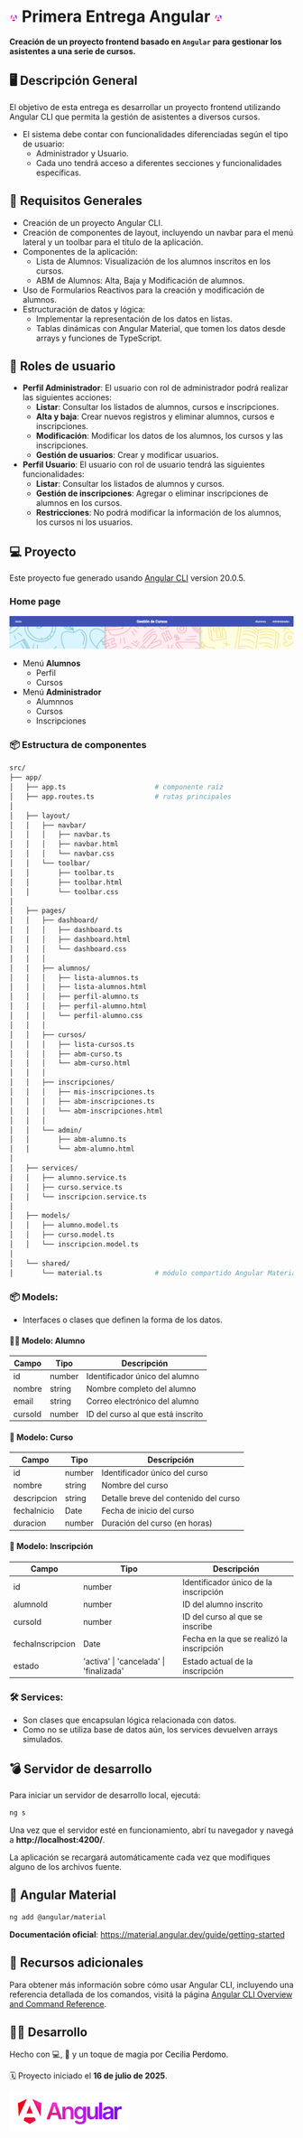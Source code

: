 # <img src="Angular.png" style="width: 3%"> Primera Entrega Angular <img src="Angular.png" style="width: 3%">
**Creación de un proyecto frontend basado en `Angular` para gestionar los asistentes a una serie de cursos.**

## 🖥️ Descripción General
El objetivo de esta entrega es desarrollar un proyecto frontend utilizando Angular CLI que permita la gestión de asistentes a diversos cursos. 

- El sistema debe contar con funcionalidades diferenciadas según el tipo de usuario: 
    - Administrador y Usuario. 
    - Cada uno tendrá acceso a diferentes secciones y funcionalidades específicas.

## 🔌​ Requisitos Generales
- Creación de un proyecto Angular CLI.
- Creación de componentes de layout, incluyendo un navbar para el menú lateral y un toolbar para el título de la aplicación.
- Componentes de la aplicación:
    - Lista de Alumnos: Visualización de los alumnos inscritos en los cursos.
    - ABM de Alumnos: Alta, Baja y Modificación de alumnos.
- Uso de Formularios Reactivos para la creación y modificación de alumnos.
- Estructuración de datos y lógica:
    - Implementar la representación de los datos en listas.
    - Tablas dinámicas con Angular Material, que tomen los datos desde arrays y funciones de TypeScript.

## ​👥​ Roles de usuario
- **Perfil Administrador**: El usuario con rol de administrador podrá realizar las siguientes acciones:
    - **Listar**: Consultar los listados de alumnos, cursos e inscripciones.
    - **Alta y baja**: Crear nuevos registros y eliminar alumnos, cursos e inscripciones.
    - **Modificación**: Modificar los datos de los alumnos, los cursos y las inscripciones.
    - **Gestión de usuarios**: Crear y modificar usuarios.
- **Perfil Usuario**: El usuario con rol de usuario tendrá las siguientes funcionalidades:
    - **Listar**: Consultar los listados de alumnos y cursos.
    - **Gestión de inscripciones**: Agregar o eliminar inscripciones de alumnos en los cursos.
    - **Restricciones**: No podrá modificar la información de los alumnos, los cursos ni los usuarios.

## ​💻​ Proyecto
Este proyecto fue generado usando [Angular CLI](https://github.com/angular/angular-cli) version 20.0.5.

### Home page
![Home page](image-2.png)


- Menú **Alumnos**
    - Perfil
    - Cursos
- Menú **Administrador**
    - Alumnnos
    - Cursos
    - Inscripciones


### 📦 Estructura de componentes
```bash
src/
├── app/
│   ├── app.ts                      # componente raíz
│   ├── app.routes.ts               # rutas principales
│
│   ├── layout/
│   │   ├── navbar/
│   │   │   ├── navbar.ts
│   │   │   ├── navbar.html
│   │   │   └── navbar.css
│   │   └── toolbar/
│   │       ├── toolbar.ts
│   │       ├── toolbar.html
│   │       └── toolbar.css
│
│   ├── pages/
│   │   ├── dashboard/
│   │   │   ├── dashboard.ts
│   │   │   ├── dashboard.html
│   │   │   └── dashboard.css
│   │   │
│   │   ├── alumnos/
│   │   │   ├── lista-alumnos.ts
│   │   │   ├── lista-alumnos.html
│   │   │   ├── perfil-alumno.ts
│   │   │   ├── perfil-alumno.html
│   │   │   └── perfil-alumno.css
│   │   │
│   │   ├── cursos/
│   │   │   ├── lista-cursos.ts
│   │   │   ├── abm-curso.ts
│   │   │   └── abm-curso.html
│   │   │
│   │   ├── inscripciones/
│   │   │   ├── mis-inscripciones.ts
│   │   │   ├── abm-inscripciones.ts
│   │   │   └── abm-inscripciones.html
│   │   │
│   │   └── admin/
│   │       ├── abm-alumno.ts
│   │       └── abm-alumno.html
│
│   ├── services/
│   │   ├── alumno.service.ts
│   │   ├── curso.service.ts
│   │   └── inscripcion.service.ts
│
│   ├── models/
│   │   ├── alumno.model.ts
│   │   ├── curso.model.ts
│   │   └── inscripcion.model.ts
│
│   └── shared/
│       └── material.ts             # módulo compartido Angular Material

```

### 📦 Models:
- Interfaces o clases que definen la forma de los datos.

#### 🧑‍🎓 Modelo: Alumno

| Campo   | Tipo     | Descripción                        |
|---------|----------|------------------------------------|
| id      | number   | Identificador único del alumno     |
| nombre  | string   | Nombre completo del alumno         |
| email   | string   | Correo electrónico del alumno      |
| cursoId | number   | ID del curso al que está inscrito  |


#### 📘 Modelo: Curso

| Campo        | Tipo   | Descripción                                 |
|--------------|--------|---------------------------------------------|
| id           | number | Identificador único del curso               |
| nombre       | string | Nombre del curso                            |
| descripcion  | string | Detalle breve del contenido del curso       |
| fechaInicio  | Date   | Fecha de inicio del curso                   |
| duracion     | number | Duración del curso (en horas)        |


#### 📝 Modelo: Inscripción

| Campo             | Tipo                       | Descripción                                         |
|-------------------|----------------------------|-----------------------------------------------------|
| id                | number                     | Identificador único de la inscripción               |
| alumnoId          | number                     | ID del alumno inscrito                              |
| cursoId           | number                     | ID del curso al que se inscribe                     |
| fechaInscripcion  | Date                       | Fecha en la que se realizó la inscripción           |
| estado            | 'activa' \| 'cancelada' \| 'finalizada' | Estado actual de la inscripción       |


### 🛠 Services:
- Son clases que encapsulan lógica relacionada con datos.
- Como no se utiliza base de datos aún, los services devuelven arrays simulados.

## ​​💣​ Servidor de desarrollo
Para iniciar un servidor de desarrollo local, ejecutá:

```bash
ng s
```

<p>Una vez que el servidor esté en funcionamiento, abrí tu navegador y navegá a <strong>http://localhost:4200/</strong>.</p>
La aplicación se recargará automáticamente cada vez que modifiques alguno de los archivos fuente.


## 🎨 Angular Material
```bash
ng add @angular/material
```
**Documentación oficial**: https://material.angular.dev/guide/getting-started

## ​​📑​ Recursos adicionales
Para obtener más información sobre cómo usar Angular CLI, incluyendo una referencia detallada de los comandos, visitá la página [Angular CLI Overview and Command Reference](https://angular.dev/tools/cli).

## 👩‍💻 Desarrollo
<p>Hecho con 💻, 🧉 y un toque de magia por <a href="https://www.linkedin.com/in/cecilia-perdomo/" style="color: black; text-decoration: none;">Cecilia Perdomo</a>.</p>
🗓️ Proyecto iniciado el <strong>16 de julio de 2025</strong>.

![Angular](image.png)